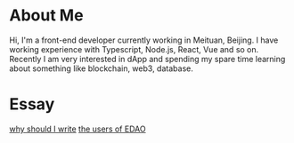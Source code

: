 
# About Me
Hi, I'm a front-end developer currently working in Meituan, Beijing. 
I have working experience with Typescript, Node.js, React, Vue and so on.
Recently I am very interested in dApp and spending my spare time learning about something like blockchain, web3, database.

# Essay
[why should I write](./notes/why%20should%20i%20write.md)
[the users of EDAO](./notes/the%20user%20of%20EDAO.md)
